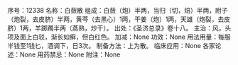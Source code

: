 序号：12338
名称：白蔹散
组成：白蔹（炮）半两，当归（切，焙）半两，附子（炮裂，去皮脐）半两，黄芩（去黑心）1两，干姜（炮）1两，天雄（炮裂，去皮脐）1两，羊踯躅半两（蒸熟，炒干）。
出处：《圣济总录》卷十八。
主治：风，头项及面上白驳，渐长如癣，但白红色。
加减：None
功效：None
用法用量：每服半钱至1钱匕，酒调下，日3次。
制备方法：上为散。
临床应用：None
各家论述：None
用药禁忌：None
附注：None
